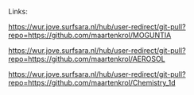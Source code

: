 Links:

https://wur.jove.surfsara.nl/hub/user-redirect/git-pull?repo=https://github.com/maartenkrol/MOGUNTIA

https://wur.jove.surfsara.nl/hub/user-redirect/git-pull?repo=https://github.com/maartenkrol/AEROSOL

https://wur.jove.surfsara.nl/hub/user-redirect/git-pull?repo=https://github.com/maartenkrol/Chemistry_1d
